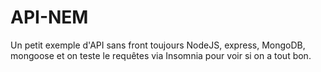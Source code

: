 # API-NEM
Un petit exemple d'API sans front toujours NodeJS, express, MongoDB, mongoose et on teste le requêtes via Insomnia pour voir si on a tout bon.
